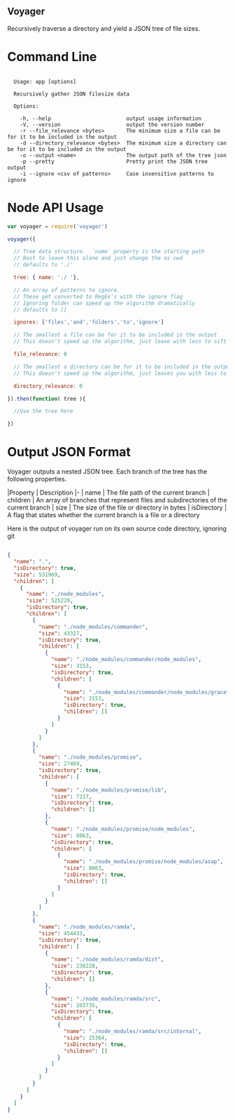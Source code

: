 Voyager
-------

Recursively traverse a directory and yield a JSON tree of file sizes.

Command Line
============

```

  Usage: app [options]

  Recursively gather JSON filesize data

  Options:

    -h, --help                        output usage information
    -V, --version                     output the version number
    -r --file_relevance <bytes>       The minimum size a file can be for it to be included in the output
    -d --directory_relevance <bytes>  The minimum size a directory can be for it to be included in the output
    -o --output <name>                The output path of the tree json
    -p --pretty                       Pretty print the JSON tree output
    -i --ignore <csv of patterns>     Case insensitive patterns to ignore

```

Node API Usage
==============

```js
var voyager = require('voyager')

voyager({

  // Tree data structure.  `name` property is the starting path
  // Best to leave this alone and just change the os cwd
  // defaults to './'

  tree: { name: './ '},

  // An array of patterns to ignore.
  // These get converted to RegEx's with the ignore flag
  // Ignoring folder can speed up the algorithm dramatically
  // defaults to []

  ignores: ['files','and','folders','to','ignore']

  // The smallest a file can be for it to be included in the output
  // This doesn't speed up the algorithm, just leave with less to sift through

  file_relevance: 0

  // The smallest a directory can be for it to be included in the output
  // This doesn't speed up the algorithm, just leaves you with less to sift through

  directory_relevance: 0

}).then(function( tree ){

  //Use the tree here

})

```

Output JSON Format
==================

Voyager outputs a nested JSON tree.  Each branch of the tree has the following properties.

|Property     | Description
|-
| name        | The file path of the current branch
| children    | An array of branches that represent files and subdirectories of the current branch
| size        | The size of the file or directory in bytes
| isDirectory | A flag that states whether the current branch is a file or a directory


Here is the output of voyager run on its own source code directory, ignoring git



```json

{
  "name": ".",
  "isDirectory": true,
  "size": 531969,
  "children": [
    {
      "name": "./node_modules",
      "size": 525229,
      "isDirectory": true,
      "children": [
        {
          "name": "./node_modules/commander",
          "size": 43327,
          "isDirectory": true,
          "children": [
            {
              "name": "./node_modules/commander/node_modules",
              "size": 3153,
              "isDirectory": true,
              "children": [
                {
                  "name": "./node_modules/commander/node_modules/graceful-readlink",
                  "size": 3153,
                  "isDirectory": true,
                  "children": []
                }
              ]
            }
          ]
        },
        {
          "name": "./node_modules/promise",
          "size": 27469,
          "isDirectory": true,
          "children": [
            {
              "name": "./node_modules/promise/lib",
              "size": 7217,
              "isDirectory": true,
              "children": []
            },
            {
              "name": "./node_modules/promise/node_modules",
              "size": 8063,
              "isDirectory": true,
              "children": [
                {
                  "name": "./node_modules/promise/node_modules/asap",
                  "size": 8063,
                  "isDirectory": true,
                  "children": []
                }
              ]
            }
          ]
        },
        {
          "name": "./node_modules/ramda",
          "size": 454433,
          "isDirectory": true,
          "children": [
            {
              "name": "./node_modules/ramda/dist",
              "size": 238228,
              "isDirectory": true,
              "children": []
            },
            {
              "name": "./node_modules/ramda/src",
              "size": 203735,
              "isDirectory": true,
              "children": [
                {
                  "name": "./node_modules/ramda/src/internal",
                  "size": 25364,
                  "isDirectory": true,
                  "children": []
                }
              ]
            }
          ]
        }
      ]
    }
  ]
}

```